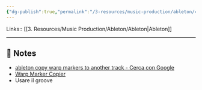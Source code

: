 ```yaml
---
{"dg-publish":true,"permalink":"/3-resources/music-production/ableton/copiare-warp-markers-in-un-altra-traccia-su-ableton/","tags":["type/note"]}
---
```


Links:: [[3. Resources/Music Production/Ableton/Ableton\|Ableton]]

---

## 📝 Notes

- [ableton copy warp markers to another track - Cerca con Google](https://www.google.com/search?q=ableton+copy+warp+markers+to+another+track)
- [Warp Marker Copier](https://johnnydbol.gumroad.com/l/wRZcC)
- Usare il groove

